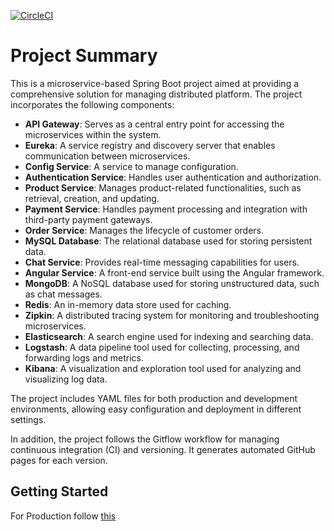 [![CircleCI](https://dl.circleci.com/status-badge/img/circleci/MgvxEwdpnJ3irCvVZbs4M2/6mxMGr251EXuYKkuQNrzHn/tree/main.svg?style=svg&circle-token=bdaab008db5675ca388793362feaa7f5b9c83c3e)](https://dl.circleci.com/status-badge/redirect/circleci/MgvxEwdpnJ3irCvVZbs4M2/6mxMGr251EXuYKkuQNrzHn/tree/main)

# Project Summary

This is a microservice-based Spring Boot project aimed at providing a comprehensive solution for managing distributed platform.
The project incorporates the following components:

- **API Gateway**: Serves as a central entry point for accessing the microservices within the system.
- **Eureka**: A service registry and discovery server that enables communication between microservices.
- **Config Service**: A service to manage configuration.
- **Authentication Service**: Handles user authentication and authorization.
- **Product Service**: Manages product-related functionalities, such as retrieval, creation, and updating.
- **Payment Service**: Handles payment processing and integration with third-party payment gateways.
- **Order Service**: Manages the lifecycle of customer orders.
- **MySQL Database**: The relational database used for storing persistent data.
- **Chat Service**: Provides real-time messaging capabilities for users.
- **Angular Service**: A front-end service built using the Angular framework.
- **MongoDB**: A NoSQL database used for storing unstructured data, such as chat messages.
- **Redis**: An in-memory data store used for caching.
- **Zipkin**: A distributed tracing system for monitoring and troubleshooting microservices.
- **Elasticsearch**: A search engine used for indexing and searching data.
- **Logstash**: A data pipeline tool used for collecting, processing, and forwarding logs and metrics.
- **Kibana**: A visualization and exploration tool used for analyzing and visualizing log data.

The project includes YAML files for both production and development environments, allowing easy configuration and deployment in different settings.

In addition, the project follows the Gitflow workflow for managing continuous integration (CI) and versioning. It generates automated GitHub pages for each version.

## Getting Started

For Production follow [this](./command.md)

